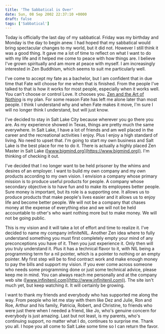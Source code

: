 ```yaml
---
title: 'The Sabbatical is Over'
date: Sun, 08 Sep 2002 22:37:10 +0000
draft: false
tags: ['Sabbatical']
---
```


Today is officially the last day of my sabbatical. Friday was my birthday and Monday is the day to begin anew. I had hoped that my sabbatical would bring spectacular changes to my world, but it did not. However I still think it was a good thing. It gave me a lot of time to reflect on what I want to do with my life and it helped me come to peace with how things are. I believe I've grown spiritually and am more at peace with myself. I am increasingly interested in Zen Buddhism, which seems to suit me particularly well. 

I've come to accept my fate as a bachelor, but I am confident that in due time that Fate will choose for me when that is finished. From the people I've talked to that is how it works for most people, especially when it works well. You can't choose or control Love. It chooses you. [Zen and the Art of Nothing](/posts/zen-and-the-art-of-nothing/) is my plan. For some reason Fate has left me alone later than most people. I think I understand why and when Fate makes it move, I'm sure I will no longer think I understand, but will just know. 

I've decided to stay in Salt Lake City because wherever you go there you are. As my experience showed in Texas, things are pretty much the same everywhere. In Salt Lake, I have a lot of friends and am well placed in the career and the recreational activities I enjoy. Plus I enjoy a high standard of living. No need to upset that. I'm going to start my own business and Salt Lake is the best place for me to do it. There is actually a highly placed Zen Master in Salt Lake ([www.bigmind.org](https://www.bigmind.org)). I'm thinking of checking it out. 

I've decided that I no longer want to be held prisoner by the whims and desires of an employer. I want to build my own company and my own products according to my own vision. I envision a company whose primary mission is to produce useful products for people. A company whose secondary objective is to have fun and to make its employees better people. Sure money is important, but its role is a supporting one. It allows us to produce products that make people's lives easier and it allows us to enjoy life and become better people. We will not be a company that chases money at the expense of everything else and we will not be held accountable to other's who want nothing more but to make money. We will not be going public. 

This is my vision and it will take a lot of effort and time to realize it. I've decided to name my company infiniteNIL. Another Zen idea where to fully understand something you must first completely empty your mind of any preconceptions you have of it. Then you just experience it. Only then will you truly understand it. Plus it has a technical flavor to it, with NIL being a programming term for a nil pointer, which is a pointer to nothing or an empty pointer. My first step will be to find contract work and make enough money to pay the bills and support my vision. If you ever come across someone who needs some programming done or just some technical advice, please keep me in mind. You can always reach me personally and at the company web site ([www.infinitenil.com](http://www.infinitenil.com)). The site isn't much yet, but keep watching it. It will certainly be growing. 

I want to thank my friends and everybody who has supported me along the way. From people who let me stay with them like Dez and Julie, Ron and Roe, Arthur and his family, Patricia, Robert, and Christine, to friends who were just there when I needed a friend, like Jo, who's genuine concern for everybody is just amazing. Last but not least, is my parents, who's continuing support, no matter what I do, continues to surprise me. Thank you all. I hope you all come to Salt Lake some time so I can return the favor.
